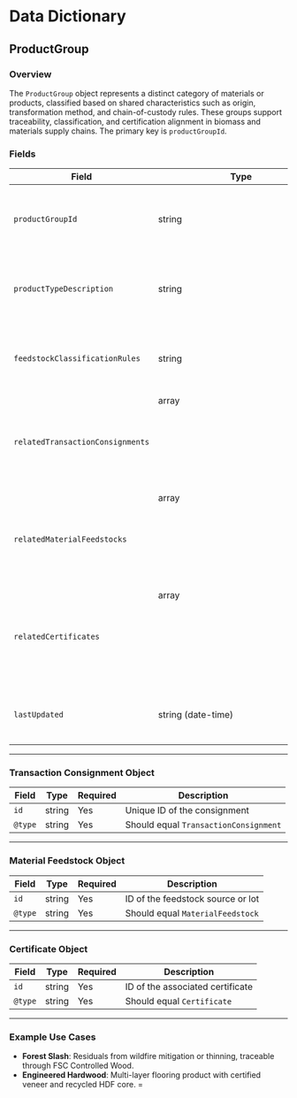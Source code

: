 # Data Dictionary

## ProductGroup

### Overview
The `ProductGroup` object represents a distinct category of materials or products, classified based on shared characteristics such as origin, transformation method, and chain-of-custody rules. These groups support traceability, classification, and certification alignment in biomass and materials supply chains. The primary key is `productGroupId`.

### Fields

| Field                         | Type             | Required | Description                                                                 | Examples                                    |
|------------------------------|------------------|----------|-----------------------------------------------------------------------------|---------------------------------------------|
| `productGroupId`             | string           | Yes      | Unique identifier for the product group (primary key)                      | `PG-FS-001`                                 |
| `productTypeDescription`     | string           | Yes      | Commercial or descriptive name of the product group                        | `Pelletized Biofuel from Forest Slash`      |
| `feedstockClassificationRules` | string         | Yes      | Rules defining acceptable raw inputs and sourcing requirements             | `Must consist of non-merchantable forest residues...` |
| `relatedTransactionConsignments` | array<object> | No       | Links to transactions using this product group                             | See Transaction Consignment Object below     |
| `relatedMaterialFeedstocks`  | array<object>    | No       | Raw material feedstocks included in this group                             | See Material Feedstock Object below          |
| `relatedCertificates`        | array<object>    | No       | Certifications relevant to this product group                              | See Certificate Object below                 |
| `lastUpdated`                | string (date-time) | No     | Timestamp of the most recent schema or data update                         | `2025-07-01T15:00:00Z`                       |

---

### Transaction Consignment Object

| Field   | Type   | Required | Description                            |
|---------|--------|----------|----------------------------------------|
| `id`    | string | Yes      | Unique ID of the consignment           |
| `@type` | string | Yes      | Should equal `TransactionConsignment` |

---

### Material Feedstock Object

| Field   | Type   | Required | Description                           |
|---------|--------|----------|---------------------------------------|
| `id`    | string | Yes      | ID of the feedstock source or lot     |
| `@type` | string | Yes      | Should equal `MaterialFeedstock`      |

---

### Certificate Object

| Field   | Type   | Required | Description                      |
|---------|--------|----------|----------------------------------|
| `id`    | string | Yes      | ID of the associated certificate |
| `@type` | string | Yes      | Should equal `Certificate`       |

---

### Example Use Cases

- **Forest Slash**: Residuals from wildfire mitigation or thinning, traceable through FSC Controlled Wood.
- **Engineered Hardwood**: Multi-layer flooring product with certified veneer and recycled HDF core.
=